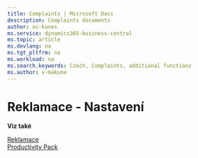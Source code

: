 ```yaml
---
title: Complaints | Microsoft Docs
description: Complaints documents
author: ac-kunes
ms.service: dynamics365-business-central
ms.topic: article
ms.devlang: na
ms.tgt_pltfrm: na
ms.workload: na
ms.search.keywords: Czech, Complaints, additional functions
ms.author: v-makune
---
```


# Reklamace - Nastavení

**Viz také**

[Reklamace](ac-complaints-management.md)  
[Productivity Pack](ac-productivity-pack.md)

